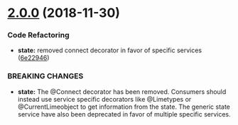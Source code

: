 # [2.0.0](https://github.com/Lundalogik/lime-web-component-interfaces/compare/v1.10.0...v2.0.0) (2018-11-30)


### Code Refactoring

* **state:** removed connect decorator in favor of specific services ([6e22946](https://github.com/Lundalogik/lime-web-component-interfaces/commit/6e22946))


### BREAKING CHANGES

* **state:** The @Connect decorator has been removed. Consumers should instead use service
specific decorators like @Limetypes or @CurrentLimeobject to get information from the state. The
generic state service have also been deprecated in favor of multiple specific services.
